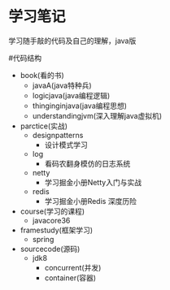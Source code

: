 # 学习笔记
学习随手敲的代码及自己的理解，java版
    
#代码结构
* book(看的书)
    * javaA(java特种兵)
    * logicjava(java编程逻辑)
    * thinginginjava(java编程思想)
    * understandingjvm(深入理解java虚拟机)
* parctice(实战)
    * designpatterns
        * 设计模式学习
    * log
        * 看码农翻身模仿的日志系统
    * netty
        * 学习掘金小册Netty入门与实战
    * redis
        * 学习掘金小册Redis 深度历险 
* course(学习的课程)
    * javacore36
* framestudy(框架学习)
    * spring
* sourcecode(源码)
    * jdk8
      * concurrent(并发)
      * container(容器)  

